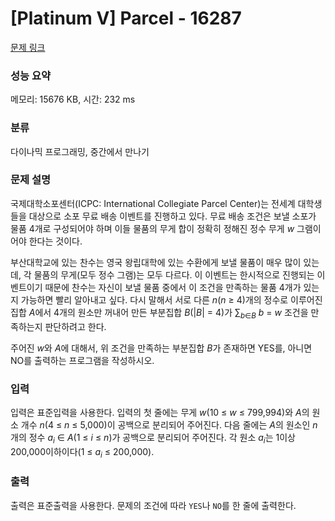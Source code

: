 # [Platinum V] Parcel - 16287 

[문제 링크](https://www.acmicpc.net/problem/16287) 

### 성능 요약

메모리: 15676 KB, 시간: 232 ms

### 분류

다이나믹 프로그래밍, 중간에서 만나기

### 문제 설명

<p>국제대학소포센터(ICPC: International Collegiate Parcel Center)는 전세계 대학생들을 대상으로 소포 무료 배송 이벤트를 진행하고 있다. 무료 배송 조건은 보낼 소포가 물품 4개로 구성되어야 하며 이들 물품의 무게 합이 정확히 정해진 정수 무게 <em>w</em> 그램이어야 한다는 것이다.</p>

<p>부산대학교에 있는 찬수는 영국 왕립대학에 있는 수환에게 보낼 물품이 매우 많이 있는데, 각 물품의 무게(모두 정수 그램)는 모두 다르다. 이 이벤트는 한시적으로 진행되는 이벤트이기 때문에 찬수는 자신이 보낼 물품 중에서 이 조건을 만족하는 물품 4개가 있는지 가능하면 빨리 알아내고 싶다. 다시 말해서 서로 다른 <em>n</em>(<em>n</em> ≥ 4)개의 정수로 이루어진 집합 <em>A</em>에서 4개의 원소만 꺼내어 만든 부분집합 <em>B</em>(|<em>B</em>| = 4)가 ∑<sub><em>b</em>∈<em>B</em></sub> <em>b</em> = <em>w</em> 조건을 만족하는지 판단하려고 한다. </p>

<p>주어진 <em>w</em>와 <em>A</em>에 대해서, 위 조건을 만족하는 부분집합 <em>B</em>가 존재하면 YES를, 아니면 NO를 출력하는 프로그램을 작성하시오.</p>

### 입력 

 <p>입력은 표준입력을 사용한다. 입력의 첫 줄에는 무게 <em>w</em>(10 ≤ <em>w</em> ≤ 799,994)와 <em>A</em>의 원소 개수 <em>n</em>(4 ≤ <em>n</em> ≤ 5,000)이 공백으로 분리되어 주어진다. 다음 줄에는 <em>A</em>의 원소인 <em>n</em>개의 정수 <em>a</em><sub><em>i</em></sub> ∈ <em>A</em>(1 ≤ <em>i</em> ≤ <em>n</em>)가 공백으로 분리되어 주어진다. 각 원소 <em>a</em><sub><em>i</em></sub>는 1이상 200,000이하이다(1 ≤ <em>a</em><sub><em>i</em></sub> ≤ 200,000).</p>

### 출력 

 <p>출력은 표준출력을 사용한다. 문제의 조건에 따라 <code>YES</code>나 <code>NO</code>를 한 줄에 출력한다.</p>

